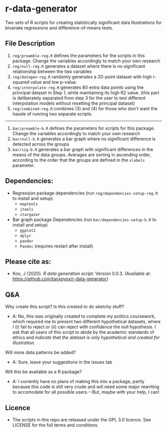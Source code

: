 # r-data-generator
Two sets of R scripts for creating statistically significant data illustrations for bivariate regressions and difference-of-means tests.

## File Description
1. `reg/preamble-reg.R` defines the parameters for the scripts in this package. Change the variables accordingly to match your own research
2. `reg/null-reg.R` generates a dataset where there is no significant relationship between the two variables
3. `reg/datagen-reg.R` randomly generates a 20-point dataset with high r-squared value and low p-value.
4. `reg/interpolate-reg.R` generates 80 extra data points using the principal dataset in Step 1, while maintaining its high R2 value. (this part is deliberately separated from step 3 for the user to test different interpolation models without resetting the principal dataset)
5. `reg/combined-reg.R` combines (3) and (4) for those who don't want the hassle of running two separate scripts.
---
1. `bar/preamble-b.R` defines the parameters for scripts for this package. Change the variables accordingly to match your own research
2. `bar/null-b.R` generates a bar graph where no significant difference is detected across the groups
3. `bar/sig-b.R` generates a bar graph with significant differences in the means of the data groups. Averages are sorting in ascending order, according to the order that the groups are defined in the `xlabels` parameter.

## Dependencies:
* Regression package dependencies (run `reg/dependencies-setup-reg.R` to install and setup)
  * `maptools`
  * `jtools`
  * `stargazer`
* Bar graph package Dependencies (run `bar/dependencies-setup-b.R` to install and setup)
  * `ggplot2`
  * `dplyr`
  * `pander`
  * `Pandoc` (requires restart after install)

## Please cite as:
* Koo, J (2020). *R data generation script*. Version 0.0.3. (Available at: https://github.com/tanxpyox/r-data-generator)

## Q&A
Why create this script? Is this created to do sketchy stuff?
* A: No, this was originally created to complete my politics coursework, which required me to present two different hypothetical datasets, where I (i) fail to reject or (ii) can reject with confidence the null hypothesis. I ask that all users of this script to abide by the academic standards of ethics and *indicate that the dataset is only hypothetical and created for illustration.*

Will more data patterns be added?
* A: Sure, leave your suggestions in the issues tab

Will this be available as a R package?
* A: I currently have no plans of making this into a package, partly because this code is still very crude and will need some major rewriting to accomodate for all possible users.--But, maybe with your help, I can!

## Licence
* The scripts in this repo are released under the GPL 3.0 licence. See LICENSE for the full terms and conditions.
